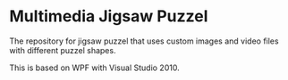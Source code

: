 Multimedia Jigsaw Puzzel
======

The repository for jigsaw puzzel that uses custom images and video files with different puzzel shapes.

This is based on WPF with Visual Studio 2010.